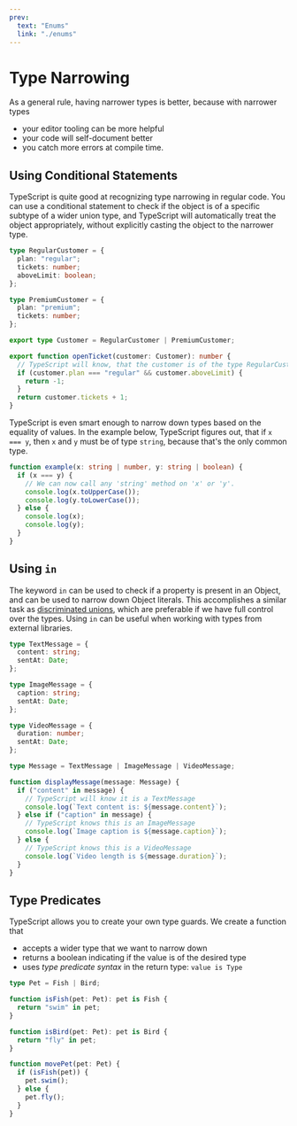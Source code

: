 ```yaml
---
prev:
  text: "Enums"
  link: "./enums"
---
```


# Type Narrowing

As a general rule, having narrower types is better, because with narrower types

- your editor tooling can be more helpful
- your code will self-document better
- you catch more errors at compile time.

## Using Conditional Statements

TypeScript is quite good at recognizing type narrowing in regular code. You can use a conditional statement to check if the object is of a specific subtype of a wider union type, and TypeScript will automatically treat the object appropriately, without explicitly casting the object to the narrower type.

```typescript
type RegularCustomer = {
  plan: "regular";
  tickets: number;
  aboveLimit: boolean;
};

type PremiumCustomer = {
  plan: "premium";
  tickets: number;
};

export type Customer = RegularCustomer | PremiumCustomer;

export function openTicket(customer: Customer): number {
  // TypeScript will know, that the customer is of the type RegularCustomer if his plan is "regular"
  if (customer.plan === "regular" && customer.aboveLimit) {
    return -1;
  }
  return customer.tickets + 1;
}
```

TypeScript is even smart enough to narrow down types based on the equality of values. In the example below, TypeScript figures out, that if `x === y`, then `x` and `y` must be of type `string`, because that's the only common type.

```typescript
function example(x: string | number, y: string | boolean) {
  if (x === y) {
    // We can now call any 'string' method on 'x' or 'y'.
    console.log(x.toUpperCase());
    console.log(y.toLowerCase());
  } else {
    console.log(x);
    console.log(y);
  }
}
```

## Using `in`

The keyword `in` can be used to check if a property is present in an Object, and can be used to narrow down Object literals. This accomplishes a similar task as [discriminated unions](./objects#discriminated-unions), which are preferable if we have full control over the types. Using `in` can be useful when working with types from external libraries.

```typescript
type TextMessage = {
  content: string;
  sentAt: Date;
};

type ImageMessage = {
  caption: string;
  sentAt: Date;
};

type VideoMessage = {
  duration: number;
  sentAt: Date;
};

type Message = TextMessage | ImageMessage | VideoMessage;

function displayMessage(message: Message) {
  if ("content" in message) {
    // TypeScript will know it is a TextMessage
    console.log(`Text content is: ${message.content}`);
  } else if ("caption" in message) {
    // TypeScript knows this is an ImageMessage
    console.log(`Image caption is ${message.caption}`);
  } else {
    // TypeScript knows this is a VideoMessage
    console.log(`Video length is ${message.duration}`);
  }
}
```

## Type Predicates

TypeScript allows you to create your own type guards. We create a function that

- accepts a wider type that we want to narrow down
- returns a boolean indicating if the value is of the desired type
- uses _type predicate syntax_ in the return type: `value is Type`

```typescript
type Pet = Fish | Bird;

function isFish(pet: Pet): pet is Fish {
  return "swim" in pet;
}

function isBird(pet: Pet): pet is Bird {
  return "fly" in pet;
}

function movePet(pet: Pet) {
  if (isFish(pet)) {
    pet.swim();
  } else {
    pet.fly();
  }
}
```
